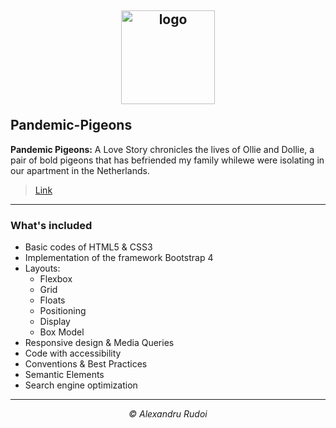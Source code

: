 ## <p align="center"><a href="https://alexandrurudoi.github.io/Personal-Site/"><img src="https://www.seekpng.com/png/full/428-4287240_no-avatar-user-circle-icon-png.png" alt="logo" width="150px" border="0"></a></p>Pandemic-Pigeons

**Pandemic Pigeons:** A Love Story chronicles the lives of Ollie and Dollie, a pair of bold pigeons that has befriended my family whilewe were isolating in our apartment in the Netherlands.

> <p><a href="https://alexandrurudoi.github.io/Pandemic-Pigeons-Project/">Link</a></p>

---

### What's included

+ Basic codes of HTML5 & CSS3
+ Implementation of the framework Bootstrap 4
+ Layouts:
  * Flexbox
  * Grid
  * Floats
  * Positioning
  * Display
  * Box Model
+ Responsive design & Media Queries
+ Code with accessibility
+ Conventions & Best Practices
+ Semantic Elements
+ Search engine optimization

---

<p align="center"><em>&copy; Alexandru Rudoi</em></p>
